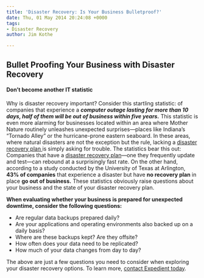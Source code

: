 ```yaml
---
title: 'Disaster Recovery: Is Your Business Bulletproof?'
date: Thu, 01 May 2014 20:24:08 +0000
tags:
- Disaster Recovery
author: Jim Kothe

---
```

## Bullet Proofing Your Business with Disaster Recovery

#### Don’t become another IT statistic

Why is disaster recovery important? Consider this startling statistic: of companies that experience a **_computer outage lasting for more than 10 days, half of them will be out of business within five years._** This statistic is even more alarming for businesses located within an area where Mother Nature routinely unleashes unexpected surprises—places like Indiana’s “Tornado Alley” or the hurricane-prone eastern seaboard. In these areas, where natural disasters are not the exception but the rule, lacking a [disaster recovery plan ](/managed-services/disaster-recovery/ "Disaster Recovery as a Service")is simply asking for trouble. The statistics bear this out: Companies that have a [disaster recovery plan](/managed-services/disaster-recovery/ "Disaster Recovery as a Service")—one they frequently update and test—can rebound at a surprisingly fast rate. On the other hand, according to a study conducted by the University of Texas at Arlington, **43% of companies** that experience a disaster but have **no recovery plan** in place **go out of business.** These statistics obviously raise questions about your business and the state of your disaster recovery plan. 

**When evaluating whether your business is prepared for unexpected downtime, consider the following questions:** 

* Are regular data backups prepared daily? 
* Are your applications and operating environments also backed up on a daily basis? 
* Where are these backups kept? Are they offsite? 
* How often does your data need to be replicated? 
* How much of your data changes from day to day? 

The above are just a few questions you need to consider when exploring your disaster recovery options. To learn more, [contact Expedient today](https://www.expedient.com/support/ "Support").